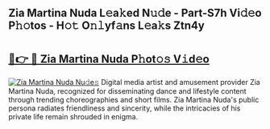 ## Zia Martina Nuda L𝚎a𝚔ed N𝚞𝚍e - Part-S7h Vi𝚍𝚎o P𝚑𝚘tos - H𝚘𝚝 O𝚗𝚕yf𝚊ns L𝚎a𝚔s Ztn4y

# <h2><a href="http://kf6boo.oniu.top/?m=Zia+Martina+Nuda">🔗👉 🔴 Zia Martina Nuda P𝚑ot𝚘𝚜 V𝚒d𝚎o</a></h2>

[![Zia Martina Nuda Nu𝚍e𝚜](https://i.imgur.com/0qMVB7G.gif)](http://kf6boo.oniu.top/?m=Zia+Martina+Nuda)
Digital media artist and amusement provider Zia Martina Nuda, recognized for disseminating dance and lifestyle content through trending choreographies and short films. Zia Martina Nuda's public persona radiates friendliness and sincerity, while the intricacies of his private life remain shrouded in enigma.  
